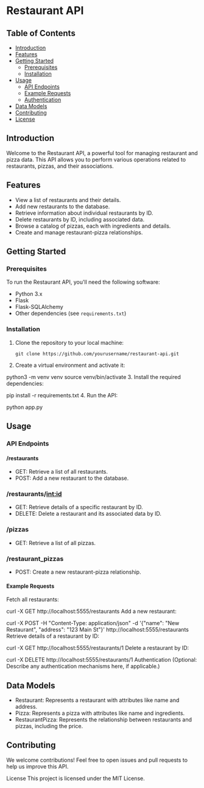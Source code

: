 # Restaurant API

## Table of Contents
- [Introduction](#introduction)
- [Features](#features)
- [Getting Started](#getting-started)
  - [Prerequisites](#prerequisites)
  - [Installation](#installation)
- [Usage](#usage)
  - [API Endpoints](#api-endpoints)
  - [Example Requests](#example-requests)
  - [Authentication](#authentication)
- [Data Models](#data-models)
- [Contributing](#contributing)
- [License](#license)

## Introduction

Welcome to the Restaurant API, a powerful tool for managing restaurant and pizza data. This API allows you to perform various operations related to restaurants, pizzas, and their associations.

## Features

- View a list of restaurants and their details.
- Add new restaurants to the database.
- Retrieve information about individual restaurants by ID.
- Delete restaurants by ID, including associated data.
- Browse a catalog of pizzas, each with ingredients and details.
- Create and manage restaurant-pizza relationships.

## Getting Started

### Prerequisites

To run the Restaurant API, you'll need the following software:

- Python 3.x
- Flask
- Flask-SQLAlchemy
- Other dependencies (see `requirements.txt`)

### Installation

1. Clone the repository to your local machine:

   ```shell
   git clone https://github.com/yourusername/restaurant-api.git
2. Create a virtual environment and activate it:

python3 -m venv venv
source venv/bin/activate
3. Install the required dependencies:

pip install -r requirements.txt
4. Run the API:

python app.py
## Usage
### API Endpoints
#### /restaurants
- GET: Retrieve a list of all restaurants.
- POST: Add a new restaurant to the database.
### /restaurants/<int:id>
- GET: Retrieve details of a specific restaurant by ID.
- DELETE: Delete a restaurant and its associated data by ID.
### /pizzas
- GET: Retrieve a list of all pizzas.
### /restaurant_pizzas
- POST: Create a new restaurant-pizza relationship.
#### Example Requests
Fetch all restaurants:


curl -X GET http://localhost:5555/restaurants
Add a new restaurant:


curl -X POST -H "Content-Type: application/json" -d '{"name": "New Restaurant", "address": "123 Main St"}' http://localhost:5555/restaurants
Retrieve details of a restaurant by ID:


curl -X GET http://localhost:5555/restaurants/1
Delete a restaurant by ID:

curl -X DELETE http://localhost:5555/restaurants/1
Authentication
(Optional: Describe any authentication mechanisms here, if applicable.)

## Data Models
- Restaurant: Represents a restaurant with attributes like name and address.
- Pizza: Represents a pizza with attributes like name and ingredients.
- RestaurantPizza: Represents the relationship between restaurants and pizzas, including the price.
## Contributing
We welcome contributions! Feel free to open issues and pull requests to help us improve this API.

License
This project is licensed under the MIT License.
